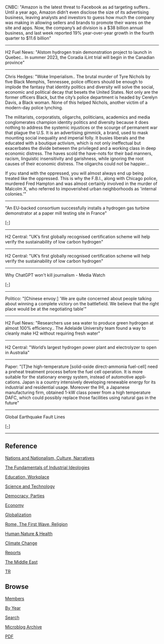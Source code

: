 
CNBC: "Amazon is the latest threat to Facebook as ad targeting
suffers.. Until a year ago, Amazon didn’t even disclose the size of
its advertising business, leaving analysts and investors to guess how
much the company was making in allowing sellers and brands to promote
their wares on the site and apps. Now, the company’s ad division is a
$38 billion annual business, and last week reported 19% year-over-year
growth in the fourth quarter to $11.6 billion"

---

H2 Fuel News: "Alstom hydrogen train demonstration project to launch
in Quebec.. In summer 2023, the Coradia iLint trial will begin in the
Canadian province"

---

Chris Hedges: "Woke Imperialism.. The brutal murder of Tyre Nichols by
five Black Memphis, Tennessee, police officers should be enough to
implode the fantasy that identity politics and diversity will solve
the social, economic and political decay that besets the United
States. Not only are the former officers Black, but the city’s police
department is headed by Cerelyn Davis, a Black woman. None of this
helped Nichols, another victim of a modern-day police lynching.  ​

The militarists, corporatists, oligarchs, politicians, academics and
media conglomerates champion identity politics and diversity because
it does nothing to address the systemic injustices or the scourge of
permanent war that plague the U.S. It is an advertising gimmick, a
brand, used to mask mounting social inequality and imperial folly. It
busies liberals and the educated with a boutique activism, which is
not only ineffectual but exacerbates the divide between the privileged
and a working class in deep economic distress. The haves scold the
have-nots for their bad manners, racism, linguistic insensitivity and
garishness, while ignoring the root causes of their economic
distress. The oligarchs could not be happier...

If you stand with the oppressed, you will almost always end up being
treated like the oppressed. This is why the F.B.I., along with Chicago
police, murdered Fred Hampton and was almost certainly involved in the
murder of Malcolm X, who referred to impoverished urban neighborhoods
as 'internal colonies.'"

---

"An EU-backed consortium successfully installs a hydrogen gas turbine
demonstrator at a paper mill testing site in France"

[[-]](https://cordis.europa.eu/article/id/442831-advancing-the-hydrogen-way-to-renewable-electricity-supply)

---

H2 Central: "UK’s first globally recognised certification scheme will
help verify the sustainability of low carbon hydrogen"

---

H2 Central: "UK’s first globally recognised certification scheme will
help verify the sustainability of low carbon hydrogen"

---

Why ChatGPT won't kill journalism - Media Watch

[[-]](https://youtu.be/--rFxctTLrg?t=549)

---

Politico: "[Chinese envoy:] 'We are quite concerned about people
talking about winning a complete victory on the battlefield. We
believe that the right place would be at the negotiating table'"

---

H2 Fuel News: "Researchers use sea water to produce green hydrogen at
almost 100% efficiency.. The Adelaide University team found a way to
cleanly make H2 without requiring fresh water"

---

H2 Central: "World’s largest hydrogen power plant and electrolyzer to
open in Australia"

---

Paper: "[T]he high-temperature [solid-oxide direct-ammonia fuel-cell]
need a preheat treatment process before the fuel cell operation. It is
more suitable for the stationary energy system, instead of automotive
appli­ cations. Japan is a country intensively developing renewable
energy for its industrial and residential usage. Moreover the IHI, a
Japanese manufacturing firm, obtained 1-kW class power from a high
temperature DAFC, which could possibly replace those facilities using
natural gas in the future"

---

Global Earthquake Fault Lines

[[-]](2019/05/natdisaster.html#equakes)

---

## Reference

[Nations and Nationalism, Culture, Narratives](2013/02/nations-and-nationalism.html)

[The Fundamentals of Industrial Ideologies](2011/04/fundamentals-of-industrial-ideologies.html)

[Education, Workplace](2017/09/education-workplace.html)

[Science and Technology](2018/09/science-technology.html)

[Democracy, Parties](2016/11/democracy.html)

[Economy](2018/05/economy.html)

[Globalization](2018/09/globalization.html)

[Rome, The First Wave, Religion](2017/12/rome.html)

[Human Nature & Health](2020/07/human-nature.html)

[Climate Change](2018/12/climate.html)

[Reports](2019/05/reports.html)

[The Middle East](2019/07/middleeast.html)

[TR](../tr)

## Browse

[Members](2022/08/members.html)

[By Year](years.html)

[Search](search.html)

[Microblog Archive](mbl/index.html)

[PDF](https://drive.google.com/uc?export=view&id=1FSi-1MnqXVq_PVTEXzzflwN8-7h92N_R)
